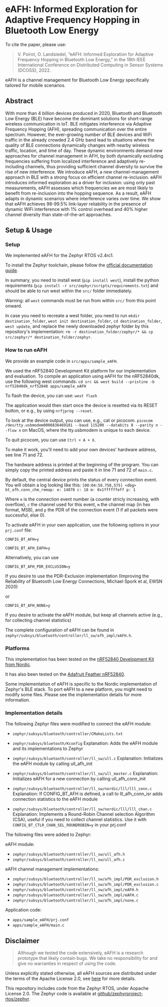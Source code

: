 # eAFH: Informed Exploration for Adaptive Frequency Hopping in Bluetooth Low Energy

To cite the paper, please use:
> V. Poirot, O. Landsiedel,  “eAFH: Informed Exploration for Adaptive Frequency Hopping in Bluetooth Low Energy,” in the 18th IEEE International Conference on Distributed Computing in Sensor Systems (DCOSS), 2022.

eAFH is a channel management for Bluetooth Low Energy specifically tailored for mobile scenarios.


## Abstract

With more than 4 billion devices produced in 2020, Bluetooth and Bluetooth Low Energy (BLE) have become the dominant solutions for short-range wireless communication in IoT. BLE mitigates interference via Adaptive Frequency Hopping (AFH), spreading communication over the entire spectrum.
However, the ever-growing number of BLE devices and WiFi traffic in the already crowded 2.4 GHz band lead to situations where the quality of BLE connections dynamically changes with nearby wireless traffic, location, and time of day. These dynamic environments demand new approaches for channel management in AFH, by both dynamically excluding frequencies suffering from localized interference and adaptively re-including channels, thus providing sufficient channel diversity to survive the rise of new interference. We introduce eAFH, a new channel-management approach in BLE with a strong focus on efficient channel re-inclusion. eAFH introduces informed exploration as a driver for inclusion: using only past measurements, eAFH assesses which frequencies we are most likely to benefit from re-inclusion into the hopping sequence. As a result, eAFH adapts in dynamic scenarios where interference varies over time. We show that eAFH achieves 98-99.5% link-layer reliability in the presence of dynamic WiFi interference with 1\% control overhead and 40\% higher channel diversity than state-of-the-art approaches.

## Setup & Usage

### Setup


We implemented eAFH for the Zephyr RTOS v2.4rc1.

To install the Zephyr toolchain, please follow the [official documentation guide](https://docs.zephyrproject.org/latest/develop/getting_started/index.html).

In summary, you need to install west (`pip install west`), install the python requirements (`pip install -r src/zephyr/scripts/requirements.txt`) and should be able to run west within the `src/` folder immediately.

Warning: all `west` commands must be run from within `src/` from this point onward.

In case you need to recreate a west folder, you need to run `mkdir destination_folder`, `west init destination_folder`, `cd destination_folder`, `west update`, and replace the newly downloaded zephyr folder by this repository's implementation: `rm -r destination_folder/zephyr/* && cp src/zephyr/* destination_folder/zephyr`.

### How to run eAFH 

We provide an example code in `src/apps/sample_eAFH`.

We used the nRF52840 Development Kit platform for our implementation and evaluation. To compile an application using eAFH for the nRF52840dk, use the following west commands:
`cd src && west build --pristine -b nrf52840dk_nrf52840 apps/sample_eAFH`

To flash the device, you can use:
`west flash`

The application would then start once the device is resetted via its RESET button, or e.g., by using `nrfjprog --reset`.

To look at the device output, you can use, e.g., cat or picocom.
`picocom /dev/tty.usbmodem0006836469181 --baud 115200 --databits 8 --parity n --flow n` on MacOS, where the tty.usbmodem is unique to each device.

To quit picocom, you can use `Ctrl + A + X`.

To make it work, you'll need to add your own devices' hardware address, see line 71 and 72.

The hardware address is printed at the beginning of the program. You can simply copy the printed address and paste it in line 71 and 72 of `main.c`.

By default, the central device prints the status of every connection event. You will obtain a log looking like this:
`[00:04:58.758,575] <dbg> bt_afh.conn_chm_remap: e: 14878 c: 18 m: 0x1ffffffeff p: 1`

Where `e` is the connection event number (a counter stricly increasing, with overflow), `c` the channel used for this event, `m` the channel map (in hex format, MSB), and `p` the PDR of the connection event (1 if all packets were successful, else 0).


To activate eAFH in your own application, use the following options in your `prj.conf` file:

`CONFIG_BT_AFH=y`

`CONFIG_BT_AFH_EAFH=y`

Alternatively, you can use

`CONFIG_BT_AFH_PDR_EXCLUSION=y`

If you desire to use the PDR-Exclusion implementation (Improving the Reliability of Bluetooth Low Energy Connections, Michael Spork et al, EWSN 2020)

or

`CONFIG_BT_AFH_NONE=y`

If you desire to activate the eAFH module, but keep all channels active (e.g., for collecting channel statistics)


The complete configuration of eAFH can be found in `zephyr/subsys/bluetooth/controller/ll_sw/afh_impl/eAFH.h`.

### Platforms

This implementation has been tested on the [nRF52840 Development Kit from Nordic](https://www.nordicsemi.com/Products/Development-hardware/nrf52840-dk).

It has also been tested on the [Adafruit Feather nRF52840](https://learn.adafruit.com/introducing-the-adafruit-nrf52840-feather?view=all).

Some implementation of eAFH is specific to the Nordic implementation of Zephyr's BLE stack. To port eAFH to a new platform, you might need to modify some files. Please see the implementation details for more information.


### Implementation details

The following Zephyr files were modified to connect the eAFH module:

- `zephyr/subsys/bluetooth/controller/CMakeLists.txt`
- `zephyr/subsys/bluetooth/Kconfig`
Explanation: Adds the eAFH module and its implementations to Zephyr

- `zephyr/subsys/bluetooth/controller/ll_sw/ull.c`
Explanation: Initializes the eAFH module by calling ull_afh_init

- `zephyr/subsys/bluetooth/controller/ll_sw/ull_master.c`
Explanation: Initializes eAFH for a new connection by calling ull_afh_conn_init

- `zephyr/subsys/bluetooth/controller/ll_sw/nordic/lll/lll_conn.c`
Explanation: If CONFIG_BT_AFH is defined, a call to lll_afh_conn_isr adds connection statistics to the eAFH module

- `zephyr/subsys/bluetooth/controller/ll_sw/nordic/lll/lll_chan.c`
Explanation: Implements a Round-Robin Channel selection Algorithm (CSA), useful if you need to collect channel statistics. Use it with `CONFIG_BT_CTLR_CHAN_SEL_ROUNDROBIN=y` in your prj.conf


The following files were added to Zephyr:

eAFH module:

- `zephyr/subsys/bluetooth/controller/ll_sw/ull_afh.h`
- `zephyr/subsys/bluetooth/controller/ll_sw/ull_afh.c`

eAFH channel management implementations:

- `zephyr/subsys/bluetooth/controller/ll_sw/afh_impl/PDR_exclusion.h`
- `zephyr/subsys/bluetooth/controller/ll_sw/afh_impl/PDR_exclusion.c`
- `zephyr/subsys/bluetooth/controller/ll_sw/afh_impl/eAFH.h`
- `zephyr/subsys/bluetooth/controller/ll_sw/afh_impl/eAFH.c`
- `zephyr/subsys/bluetooth/controller/ll_sw/afh_impl/none.c`

Application code:
- `apps/sample_eAFH/prj.conf`
- `apps/sample_eAFH/main.c`

## Disclaimer 
> Although we tested the code extensively, eAFH is a research prototype that likely contain bugs. We take no responsibility for and give no warranties in respect of using the code.

Unless explicitly stated otherwise, all eAFH sources are distributed under the terms of the Apache License 2.0, see [here](https://github.com/zephyrproject-rtos/zephyr/blob/main/LICENSE) for more details.

This repository includes code from the Zephyr RTOS, under Aopache License 2.0. The Zephyr code is available at [github/zephyrproject-rtos/zephyr](https://github.com/zephyrproject-rtos/zephyr).
